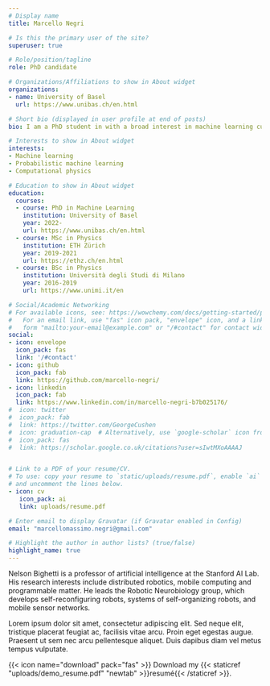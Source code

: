 ```yaml
---
# Display name
title: Marcello Negri

# Is this the primary user of the site?
superuser: true

# Role/position/tagline
role: PhD candidate

# Organizations/Affiliations to show in About widget
organizations:
- name: University of Basel
  url: https://www.unibas.ch/en.html

# Short bio (displayed in user profile at end of posts)
bio: I am a PhD student in with a broad interest in machine learning currently focuing on generative models such as VAEs and Normalizing Flows.

# Interests to show in About widget
interests:
- Machine learning
- Probabilistic machine learning
- Computational physics

# Education to show in About widget
education:
  courses:
  - course: PhD in Machine Learning
    institution: University of Basel
    year: 2022-
    url: https://www.unibas.ch/en.html
  - course: MSc in Physics
    institution: ETH Zürich
    year: 2019-2021
    url: https://ethz.ch/en.html
  - course: BSc in Physics
    institution: Università degli Studi di Milano
    year: 2016-2019
    url: https://www.unimi.it/en

# Social/Academic Networking
# For available icons, see: https://wowchemy.com/docs/getting-started/page-builder/#icons
#   For an email link, use "fas" icon pack, "envelope" icon, and a link in the
#   form "mailto:your-email@example.com" or "/#contact" for contact widget.
social:
- icon: envelope
  icon_pack: fas
  link: '/#contact'
- icon: github
  icon_pack: fab
  link: https://github.com/marcello-negri/
- icon: linkedin
  icon_pack: fab
  link: https://www.linkedin.com/in/marcello-negri-b7b025176/
#  icon: twitter
#  icon_pack: fab
#  link: https://twitter.com/GeorgeCushen
#  icon: graduation-cap  # Alternatively, use `google-scholar` icon from `ai` icon pack
#  icon_pack: fas
#  link: https://scholar.google.co.uk/citations?user=sIwtMXoAAAAJ


# Link to a PDF of your resume/CV.
# To use: copy your resume to `static/uploads/resume.pdf`, enable `ai` icons in `params.toml`, 
# and uncomment the lines below.
- icon: cv
   icon_pack: ai
   link: uploads/resume.pdf

# Enter email to display Gravatar (if Gravatar enabled in Config)
email: "marcellomassimo.negri@gmail.com"

# Highlight the author in author lists? (true/false)
highlight_name: true
---
```


Nelson Bighetti is a professor of artificial intelligence at the Stanford AI Lab. His research interests include distributed robotics, mobile computing and programmable matter. He leads the Robotic Neurobiology group, which develops self-reconfiguring robots, systems of self-organizing robots, and mobile sensor networks.

Lorem ipsum dolor sit amet, consectetur adipiscing elit. Sed neque elit, tristique placerat feugiat ac, facilisis vitae arcu. Proin eget egestas augue. Praesent ut sem nec arcu pellentesque aliquet. Duis dapibus diam vel metus tempus vulputate.

{{< icon name="download" pack="fas" >}} Download my {{< staticref "uploads/demo_resume.pdf" "newtab" >}}resumé{{< /staticref >}}.
